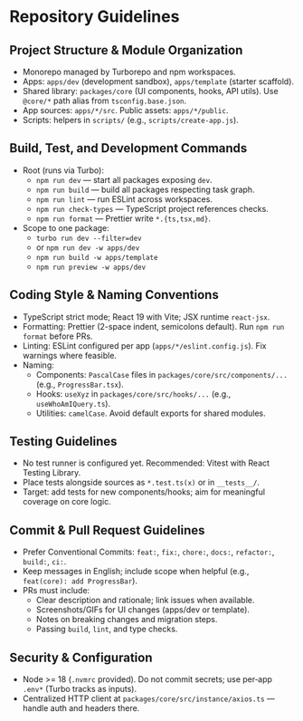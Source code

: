 # Repository Guidelines

## Project Structure & Module Organization
- Monorepo managed by Turborepo and npm workspaces.
- Apps: `apps/dev` (development sandbox), `apps/template` (starter scaffold).
- Shared library: `packages/core` (UI components, hooks, API utils). Use `@core/*` path alias from `tsconfig.base.json`.
- App sources: `apps/*/src`. Public assets: `apps/*/public`.
- Scripts: helpers in `scripts/` (e.g., `scripts/create-app.js`).

## Build, Test, and Development Commands
- Root (runs via Turbo):
  - `npm run dev` — start all packages exposing `dev`.
  - `npm run build` — build all packages respecting task graph.
  - `npm run lint` — run ESLint across workspaces.
  - `npm run check-types` — TypeScript project references checks.
  - `npm run format` — Prettier write `*.{ts,tsx,md}`.
- Scope to one package:
  - `turbo run dev --filter=dev`
  - or `npm run dev -w apps/dev`
  - `npm run build -w apps/template`
  - `npm run preview -w apps/dev`

## Coding Style & Naming Conventions
- TypeScript strict mode; React 19 with Vite; JSX runtime `react-jsx`.
- Formatting: Prettier (2-space indent, semicolons default). Run `npm run format` before PRs.
- Linting: ESLint configured per app (`apps/*/eslint.config.js`). Fix warnings where feasible.
- Naming:
  - Components: `PascalCase` files in `packages/core/src/components/...` (e.g., `ProgressBar.tsx`).
  - Hooks: `useXyz` in `packages/core/src/hooks/...` (e.g., `useWhoAmIQuery.ts`).
  - Utilities: `camelCase`. Avoid default exports for shared modules.

## Testing Guidelines
- No test runner is configured yet. Recommended: Vitest with React Testing Library.
- Place tests alongside sources as `*.test.ts(x)` or in `__tests__/`.
- Target: add tests for new components/hooks; aim for meaningful coverage on core logic.

## Commit & Pull Request Guidelines
- Prefer Conventional Commits: `feat:`, `fix:`, `chore:`, `docs:`, `refactor:`, `build:`, `ci:`.
- Keep messages in English; include scope when helpful (e.g., `feat(core): add ProgressBar`).
- PRs must include:
  - Clear description and rationale; link issues when available.
  - Screenshots/GIFs for UI changes (apps/dev or template).
  - Notes on breaking changes and migration steps.
  - Passing `build`, `lint`, and type checks.

## Security & Configuration
- Node >= 18 (`.nvmrc` provided). Do not commit secrets; use per‑app `.env*` (Turbo tracks as inputs).
- Centralized HTTP client at `packages/core/src/instance/axios.ts` — handle auth and headers there.
